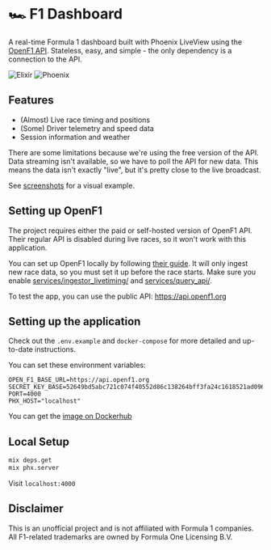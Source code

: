 # 🏎️ F1 Dashboard
A real-time Formula 1 dashboard built with Phoenix LiveView using the [OpenF1 API](https://openf1.org/). Stateless, easy, and simple - the only dependency is a connection to the API.

![Elixir](https://img.shields.io/badge/elixir-%3E%3D1.14-blueviolet)
![Phoenix](https://img.shields.io/badge/phoenix-%3E%3D1.7-orange)

## Features
- (Almost) Live race timing and positions
- (Some) Driver telemetry and speed data
- Session information and weather

There are some limitations because we're using the free version of the API.
Data streaming isn't available, so we have to poll the API for new data.
This means the data isn't exactly "live", but it's pretty close to the live broadcast.

See [screenshots](./screenshots/) for a visual example. 

## Setting up OpenF1 
The project requires either the paid or self-hosted version of OpenF1 API.
Their regular API is disabled during live races, so it won't work with this application.

You can set up OpenF1 locally by following [their guide](https://github.com/br-g/openf1?tab=readme-ov-file#running-the-project-locally). It will only ingest new race data, so you must set it up before the race starts. Make sure you enable [services/ingestor_livetiming/](src/openf1/services/ingestor_livetiming/README.md) and [services/query_api/](src/openf1/services/query_api/README.md).

To test the app, you can use the public API: https://api.openf1.org

## Setting up the application 
Check out the `.env.example` and `docker-compose` for more detailed and up-to-date instructions.

You can set these environment variables:
```
OPEN_F1_BASE_URL=https://api.openf1.org
SECRET_KEY_BASE=52649bd5abc721c074f40552d86c138264bff3fa24c1618521ad096b7c80845a
PORT=4000
PHX_HOST="localhost"
```

You can get the [image on Dockerhub](https://hub.docker.com/r/tomasmik/f1dashboard)

## Local Setup
```bash
mix deps.get
mix phx.server
```

Visit `localhost:4000`

## Disclaimer
This is an unofficial project and is not affiliated with Formula 1 companies. All F1-related trademarks are owned by Formula One Licensing B.V.
